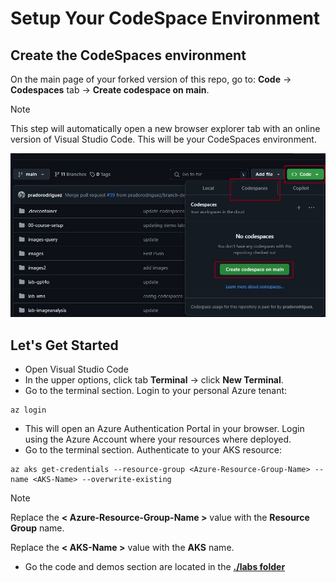 # Setup Your CodeSpace Environment

## Create the CodeSpaces environment

On the main page of your forked version of this repo, go to: **Code** -> **Codespaces** tab -> **Create codespace on main**.

> [!NOTE]
> This step will automatically open a new browser explorer tab with an online version of Visual Studio Code. This will be your CodeSpaces environment.

![Dialog showing buttons to create a codespace](./images/cs10.jpg)

## Let's Get Started

* Open Visual Studio Code
* In the upper options, click tab **Terminal** -> click **New Terminal**.
* Go to the terminal section. Login to your personal Azure tenant:

```shell
az login
```

* This will open an Azure Authentication Portal in your browser. Login using the Azure Account where your resources where deployed.
* Go to the terminal section. Authenticate to your AKS resource:

```shell
az aks get-credentials --resource-group <Azure-Resource-Group-Name> --name <AKS-Name> --overwrite-existing
```

> [!NOTE]
> Replace the **< Azure-Resource-Group-Name >** value with the **Resource Group** name.
>
> Replace the **< AKS-Name >** value with the **AKS** name.

* Go the code and demos section are located in the **[./labs folder](../labs/)**
